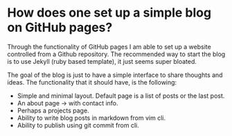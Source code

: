 # How does one set up a simple blog on GitHub pages? 
Through the functionality of GitHub pages I am able to set up a website controlled from a Github repository.
The recommended way to start the blog is to use Jekyll (ruby based template), it just seems super bloated.

The goal of the blog is just to have a simple interface to share thoughts and ideas.
The functionality that it should have, is the following:
* Simple and minimal layout. Default page is a list of posts or the last post.
* An about page -> with contact info.
* Perhaps a projects page. 
* Ability to write blog posts in markdown from vim cli.
* Ability to publish using git commit from cli.

